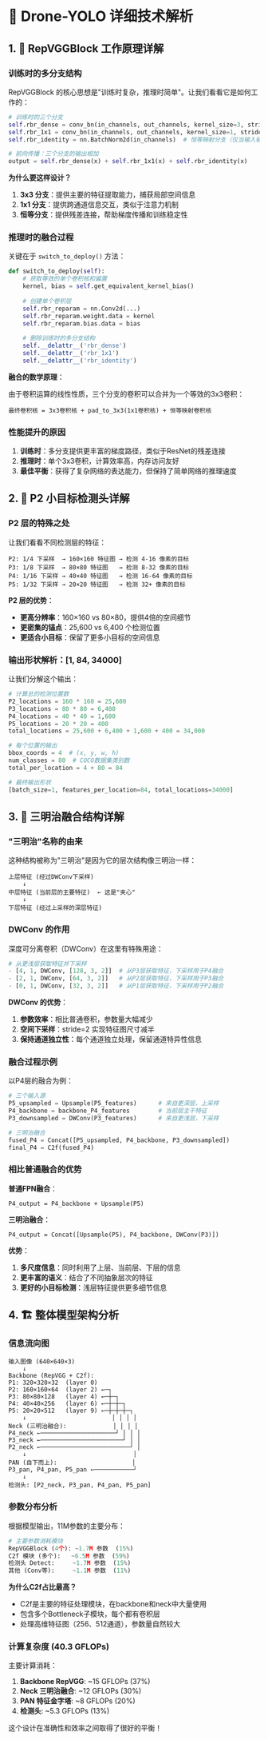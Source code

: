# 🚁 Drone-YOLO 详细技术解析

## 1. 🔧 RepVGGBlock 工作原理详解

### 训练时的多分支结构

RepVGGBlock 的核心思想是"训练时复杂，推理时简单"。让我们看看它是如何工作的：

```python
# 训练时的三个分支
self.rbr_dense = conv_bn(in_channels, out_channels, kernel_size=3, stride, padding)  # 3x3卷积分支
self.rbr_1x1 = conv_bn(in_channels, out_channels, kernel_size=1, stride, padding_11) # 1x1卷积分支  
self.rbr_identity = nn.BatchNorm2d(in_channels)  # 恒等映射分支（仅当输入输出通道相同且stride=1时）

# 前向传播：三个分支的输出相加
output = self.rbr_dense(x) + self.rbr_1x1(x) + self.rbr_identity(x)
```

**为什么要这样设计？**

1. **3x3 分支**：提供主要的特征提取能力，捕获局部空间信息
2. **1x1 分支**：提供跨通道信息交互，类似于注意力机制
3. **恒等分支**：提供残差连接，帮助梯度传播和训练稳定性

### 推理时的融合过程

关键在于 `switch_to_deploy()` 方法：

```python
def switch_to_deploy(self):
    # 获取等效的单个卷积核和偏置
    kernel, bias = self.get_equivalent_kernel_bias()
    
    # 创建单个卷积层
    self.rbr_reparam = nn.Conv2d(...)
    self.rbr_reparam.weight.data = kernel
    self.rbr_reparam.bias.data = bias
    
    # 删除训练时的多分支结构
    self.__delattr__('rbr_dense')
    self.__delattr__('rbr_1x1')
    self.__delattr__('rbr_identity')
```

**融合的数学原理**：

由于卷积运算的线性性质，三个分支的卷积可以合并为一个等效的3x3卷积：

```
最终卷积核 = 3x3卷积核 + pad_to_3x3(1x1卷积核) + 恒等映射卷积核
```

### 性能提升的原因

1. **训练时**：多分支提供更丰富的梯度路径，类似于ResNet的残差连接
2. **推理时**：单个3x3卷积，计算效率高，内存访问友好
3. **最佳平衡**：获得了复杂网络的表达能力，但保持了简单网络的推理速度

## 2. 🎯 P2 小目标检测头详解

### P2 层的特殊之处

让我们看看不同检测层的特征：

```
P2: 1/4 下采样  → 160×160 特征图 → 检测 4-16 像素的目标
P3: 1/8 下采样  → 80×80 特征图   → 检测 8-32 像素的目标  
P4: 1/16 下采样 → 40×40 特征图   → 检测 16-64 像素的目标
P5: 1/32 下采样 → 20×20 特征图   → 检测 32+ 像素的目标
```

**P2 层的优势**：
- **更高分辨率**：160×160 vs 80×80，提供4倍的空间细节
- **更密集的锚点**：25,600 vs 6,400 个检测位置
- **更适合小目标**：保留了更多小目标的空间信息

### 输出形状解析：[1, 84, 34000]

让我们分解这个输出：

```python
# 计算总的检测位置数
P2_locations = 160 * 160 = 25,600
P3_locations = 80 * 80 = 6,400  
P4_locations = 40 * 40 = 1,600
P5_locations = 20 * 20 = 400
total_locations = 25,600 + 6,400 + 1,600 + 400 = 34,000

# 每个位置的输出
bbox_coords = 4  # (x, y, w, h)
num_classes = 80  # COCO数据集类别数
total_per_location = 4 + 80 = 84

# 最终输出形状
[batch_size=1, features_per_location=84, total_locations=34000]
```

## 3. 🥪 三明治融合结构详解

### "三明治"名称的由来

这种结构被称为"三明治"是因为它的层次结构像三明治一样：

```
上层特征 (经过DWConv下采样)
    ↓
中层特征 (当前层的主要特征)  ← 这是"夹心"
    ↓  
下层特征 (经过上采样的深层特征)
```

### DWConv 的作用

深度可分离卷积（DWConv）在这里有特殊用途：

```python
# 从更浅层获取特征并下采样
- [4, 1, DWConv, [128, 3, 2]]  # 从P3层获取特征，下采样用于P4融合
- [2, 1, DWConv, [64, 3, 2]]   # 从P2层获取特征，下采样用于P3融合  
- [0, 1, DWConv, [32, 3, 2]]   # 从P1层获取特征，下采样用于P2融合
```

**DWConv 的优势**：
1. **参数效率**：相比普通卷积，参数量大幅减少
2. **空间下采样**：stride=2 实现特征图尺寸减半
3. **保持通道独立性**：每个通道独立处理，保留通道特异性信息

### 融合过程示例

以P4层的融合为例：

```python
# 三个输入源
P5_upsampled = Upsample(P5_features)      # 来自更深层，上采样
P4_backbone = backbone_P4_features        # 当前层主干特征
P3_downsampled = DWConv(P3_features)      # 来自更浅层，下采样

# 三明治融合
fused_P4 = Concat([P5_upsampled, P4_backbone, P3_downsampled])
final_P4 = C2f(fused_P4)
```

### 相比普通融合的优势

**普通FPN融合**：
```
P4_output = P4_backbone + Upsample(P5)
```

**三明治融合**：
```
P4_output = Concat([Upsample(P5), P4_backbone, DWConv(P3)])
```

**优势**：
1. **多尺度信息**：同时利用了上层、当前层、下层的信息
2. **更丰富的语义**：结合了不同抽象层次的特征
3. **更好的小目标检测**：浅层特征提供更多细节信息

## 4. 🏗️ 整体模型架构分析

### 信息流向图

```
输入图像 (640×640×3)
    ↓
Backbone (RepVGG + C2f):
P1: 320×320×32  (layer 0)
P2: 160×160×64  (layer 2) ←─┐
P3: 80×80×128   (layer 4) ←─┼─┐
P4: 40×40×256   (layer 6) ←─┼─┼─┐
P5: 20×20×512   (layer 9) ←─┼─┼─┼─┐
    ↓                        │ │ │ │
Neck (三明治融合):             │ │ │ │
P4_neck ←─────────────────────┘ │ │ │
P3_neck ←───────────────────────┘ │ │  
P2_neck ←─────────────────────────┘ │
    ↓                              │
PAN (自下而上):                     │
P3_pan, P4_pan, P5_pan ←───────────┘
    ↓
检测头: [P2_neck, P3_pan, P4_pan, P5_pan]
```

### 参数分布分析

根据模型输出，11M参数的主要分布：

```python
# 主要参数消耗模块
RepVGGBlock (4个): ~1.7M 参数  (15%)
C2f 模块 (多个):   ~6.5M 参数  (59%) 
检测头 Detect:     ~1.7M 参数  (15%)
其他 (Conv等):     ~1.1M 参数  (11%)
```

**为什么C2f占比最高？**
- C2f是主要的特征处理模块，在backbone和neck中大量使用
- 包含多个Bottleneck子模块，每个都有卷积层
- 处理高维特征图（256、512通道），参数量自然较大

### 计算复杂度 (40.3 GFLOPs)

主要计算消耗：
1. **Backbone RepVGG**: ~15 GFLOPs (37%)
2. **Neck 三明治融合**: ~12 GFLOPs (30%) 
3. **PAN 特征金字塔**: ~8 GFLOPs (20%)
4. **检测头**: ~5.3 GFLOPs (13%)

这个设计在准确性和效率之间取得了很好的平衡！
